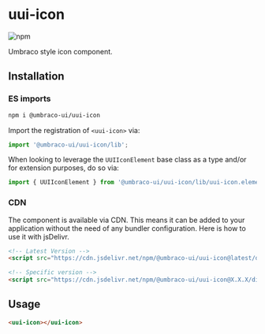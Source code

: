# uui-icon

![npm](https://img.shields.io/npm/v/@umbraco-ui/uui-icon?logoColor=%231B264F)

Umbraco style icon component.

## Installation

### ES imports

```zsh
npm i @umbraco-ui/uui-icon
```

Import the registration of `<uui-icon>` via:

```javascript
import '@umbraco-ui/uui-icon/lib';
```

When looking to leverage the `UUIIconElement` base class as a type and/or for extension purposes, do so via:

```javascript
import { UUIIconElement } from '@umbraco-ui/uui-icon/lib/uui-icon.element';
```

### CDN

The component is available via CDN. This means it can be added to your application without the need of any bundler configuration. Here is how to use it with jsDelivr.

```html
<!-- Latest Version -->
<script src="https://cdn.jsdelivr.net/npm/@umbraco-ui/uui-icon@latest/dist/uui-icon.min.js"></script>

<!-- Specific version -->
<script src="https://cdn.jsdelivr.net/npm/@umbraco-ui/uui-icon@X.X.X/dist/uui-icon.min.js"></script>
```

## Usage

```html
<uui-icon></uui-icon>
```
